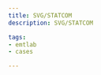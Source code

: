 ```yaml
---
title: SVG/STATCOM
description: SVG/STATCOM

tags:
- emtlab
- cases

---
```


<!-- import DocCardList from '@theme/DocCardList';

<DocCardList /> -->